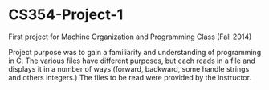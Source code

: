 # CS354-Project-1
First project for Machine Organization and Programming Class (Fall 2014)

Project purpose was to gain a familiarity and understanding of programming in C. The various files have different purposes, but each reads in a file and displays it in a number of ways (forward, backward, some handle strings and others integers.)
The files to be read were provided by the instructor.
